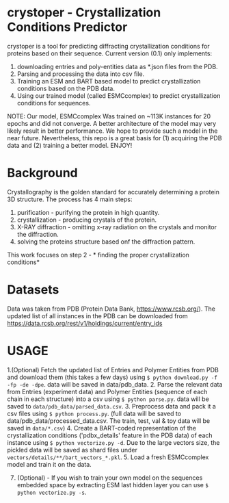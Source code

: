 # crystoper - Crystallization Conditions Predictor  
crystoper is a tool for predicting diffracting crystallization conditions for proteins based on their sequence.
Current version (0.1) only implements:
1. downloading entries and poly-entities data as *.json files from the PDB.
2. Parsing and processing the data into csv file.
3. Training an ESM and BART based model to predict crystallization conditions based on the PDB data.
4. Using our trained model (called ESMCcomplex) to predict crystallization conditions for sequences.

NOTE: Our model, ESMCcomplex Was trained on ~113K instances for 20 epochs and did not converge. A better architecture of the model  may very likely result in better performance. We hope to provide such a model in the near future. Nevertheless, this repo is a great basis for (1) acquiring the PDB data and (2) training a better model. ENJOY!

# Background
Crystallography is the golden standard for accurately determining a protein 3D structure.
The process has 4 main steps:
1. purification - purifying the protein in high quantity.
2. crystallization - producing crystals of the protein.
3. X-RAY diffraction - omitting x-ray radiation on the crystals and monitor the diffraction.
4. solving the proteins structure based onf the diffraction pattern.

This work focuses on step 2 - * finding the proper crystallization conditions*

# Datasets
Data was taken from PDB (Protein Data Bank, https://www.rcsb.org/).
The updated list of all instances in the PDB can be downloaded from https://data.rcsb.org/rest/v1/holdings/current/entry_ids

# USAGE

1.(Optional) Fetch the updated list of Entries and Polymer Entities from PDB and download them (this takes a few days) using `$ python download.py -f -fp -de -dpe`.
data will be saved in data/pdb_data.
2. Parse the relevant data from Entries (experiment data) and Polymer Entities (sequence of each chain in each structure) into a csv using `$ python parse.py`.
data will be saved to `data/pdb_data/parsed_data.csv`.
3. Preprocess data and pack it a csv files using `$ python process.py`. (full data will be saved to data/pdb_data/processed_data.csv. The train, test, val & toy data will be saved in `data/*.csv`)
4. Create a BART-coded representation of the crystallization conditions ('pdbx_details' feature in the PDB data) of each instance using `$ python vectorize.py -d`. Due to the large vectors size, the pickled data will be saved as shard files under `vectors/details/**/bart_vectors_*.pkl`.
5. Load a fresh ESMCcomplex model and train it on the data. 

7. (Optional) - If you wish to train your own model on the sequences embedded space by extracting ESM last hidden layer you can use  `$ python vectorize.py -s`.






